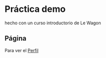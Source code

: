 # Práctica demo

hecho con un curso introductorio de Le Wagon

## Página

Para ver el [Perfil](https://maxviciook.github.io/my_profile/)